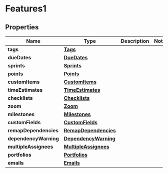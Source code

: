 

# Features1


## Properties

| Name | Type | Description | Notes |
|------------ | ------------- | ------------- | -------------|
|**tags** | [**Tags**](Tags.md) |  |  |
|**dueDates** | [**DueDates**](DueDates.md) |  |  |
|**sprints** | [**Sprints**](Sprints.md) |  |  |
|**points** | [**Points**](Points.md) |  |  |
|**customItems** | [**CustomItems**](CustomItems.md) |  |  |
|**timeEstimates** | [**TimeEstimates**](TimeEstimates.md) |  |  |
|**checklists** | [**Checklists**](Checklists.md) |  |  |
|**zoom** | [**Zoom**](Zoom.md) |  |  |
|**milestones** | [**Milestones**](Milestones.md) |  |  |
|**customFields** | [**CustomFields**](CustomFields.md) |  |  |
|**remapDependencies** | [**RemapDependencies**](RemapDependencies.md) |  |  |
|**dependencyWarning** | [**DependencyWarning**](DependencyWarning.md) |  |  |
|**multipleAssignees** | [**MultipleAssignees**](MultipleAssignees.md) |  |  |
|**portfolios** | [**Portfolios**](Portfolios.md) |  |  |
|**emails** | [**Emails**](Emails.md) |  |  |



